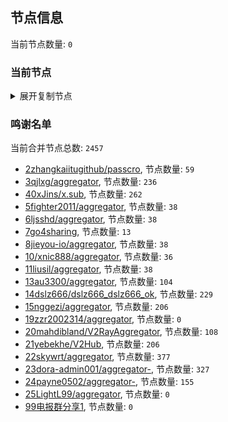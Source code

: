 
## 节点信息
当前节点数量: `0`
### 当前节点
<details>
  <summary>展开复制节点</summary>

    

</details>

### 鸣谢名单
当前合并节点总数: `2457`
- [2zhangkaiitugithub/passcro](https://github.com/zhangkaiitugithub/passcro), 节点数量: `59`
- [3qjlxg/aggregator](https://github.com/qjlxg/aggregator), 节点数量: `236`
- [40xJins/x.sub](https://github.com/0xJins/x.sub), 节点数量: `262`
- [5fighter2011/aggregator](https://github.com/fighter2011/aggregator), 节点数量: `38`
- [6ljsshd/aggregator](https://github.com/ljsshd/aggregator), 节点数量: `38`
- [7go4sharing](https://github.com/go4sharing), 节点数量: `13`
- [8jieyou-io/aggregator](https://github.com/jieyou-io/aggregator), 节点数量: `38`
- [10/xnic888/aggregator](https://github.com/xnic888/aggregator), 节点数量: `36`
- [11liusil/aggregator](https://github.com/liusil/aggregator), 节点数量: `38`
- [13au3300/aggregator](https://github.com/au3300/aggregator), 节点数量: `104`
- [14dslz666/dslz666_dslz666_ok](https://github.com/dslz666/dslz666_dslz666_ok), 节点数量: `229`
- [15nggezi/aggregator](https://github.com/nggezi/aggregator), 节点数量: `206`
- [19zzr2002314/aggregator](https://github.com/zzr2002314/aggregator), 节点数量: `0`
- [20mahdibland/V2RayAggregator](https://github.com/mahdibland/V2RayAggregator), 节点数量: `108`
- [21yebekhe/V2Hub](https://github.com/yebekhe/V2Hub), 节点数量: `206`
- [22skywrt/aggregator](https://github.com/skywrt/aggregator), 节点数量: `377`
- [23dora-admin001/aggregator-](https://github.com/dora-admin001/aggregator-), 节点数量: `327`
- [24payne0502/aggregator-](https://github.com/payne0502/aggregator-), 节点数量: `155`
- [25LightL99/aggregator](https://github.com/LightL99/aggregator), 节点数量: `0`
- [99电报群分享1](https://github.com/cdddbc/getAirport), 节点数量: `0`


